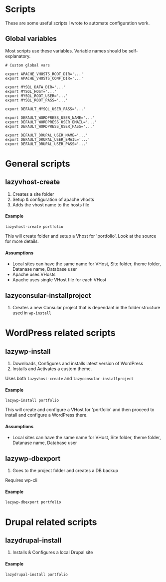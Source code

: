 # Scripts
These are some useful scripts I wrote to automate configuration work.

## Global variables

Most scripts use these variables. Variable names should be self-explanatory.

	# Custom global vars

	export APACHE_VHOSTS_ROOT_DIR='...'
	export APACHE_VHOSTS_CONF_DIR='...'

	export MYSQL_DATA_DIR='...'
	export MYSQL_HOST='...'
	export MYSQL_ROOT_USER='...'
	export MYSQL_ROOT_PASS='...'

	export DEFAULT_MYSQL_USER_PASS='...'

	export DEFAULT_WORDPRESS_USER_NAME='...'
	export DEFAULT_WORDPRESS_USER_EMAIL='...'
	export DEFAULT_WORDPRESS_USER_PASS='...'

	export DEFAULT_DRUPAL_USER_NAME='...'
	export DEFAULT_DRUPAL_USER_EMAIL='...'
	export DEFAULT_DRUPAL_USER_PASS='...'

# General scripts

## lazyvhost-create

1. Creates a site folder
2. Setup & configuration of apache vhosts
3. Adds the vhost name to the hosts file

#### Example

	lazyvhost-create portfolio

This will create folder and setup a Vhost for 'portfolio'. Look at the source for more details.

#### Assumptions

* Local sites can have the same name for VHost, Site folder, theme folder, Datanase name, Database user
* Apache uses VHosts
* Apache uses single VHost file for each VHost

## lazyconsular-installproject

1. Creates a new Consular project that is dependant in the folder structure used in `wp-install`

# WordPress related scripts

## lazywp-install

1. Downloads, Configures and installs latest version of WordPress
2. Installs and Activates a custom theme.

Uses both `lazyvhost-create` and `lazyconsular-installproject`

#### Example

	lazywp-install portfolio

This will create and configure a VHost for 'portfolio' and then proceed to install and configure a WordPress there.

#### Assumptions

* Local sites can have the same name for VHost, Site folder, theme folder, Datanase name, Database user

## lazywp-dbexport

1. Goes to the project folder and creates a DB backup

Requires wp-cli

#### Example

	lazywp-dbexport portfolio

# Drupal related scripts

## lazydrupal-install

1. Installs & Configures a local Drupal site

#### Example

	lazydrupal-install portfolio

